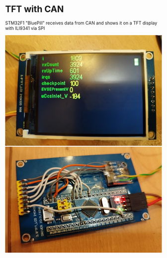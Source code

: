 # TFT with CAN

STM32F1 "BluePill" receives data from CAN and shows it on a TFT display with ILI9341 via SPI

![image](doc/TFT-with-CAN_top.jpg)
![image](doc/TFT-with-CAN_bottom.jpg)

